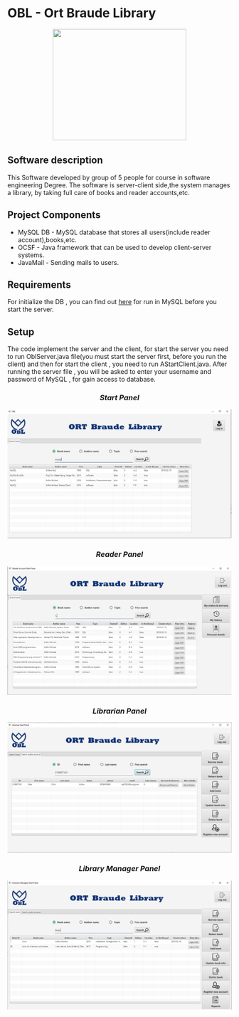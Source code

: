  # OBL - Ort Braude Library
 
<p align="center"><img src="https://github.com/ziper02/Ort-Braude-Library/blob/master/Projecton/icons/OBL_logo2.gif" height="250" width="300" /></p>
  
## Software description  
This Software developed by group of 5 people for course in software engineering Degree.
The software is server-client side,the system manages a library, by taking full care of books and reader accounts,etc.

## Project Components  
* MySQL DB - MySQL database that stores all users(include reader account),books,etc.  
* OCSF - Java framework that can be used to develop client-server systems. 
* JavaMail - Sending mails to users.

## Requirements
For initialize the DB , you can find out [here](https://github.com/ziper02/Ort-Braude-Library/blob/master/initDB.sql) for run in MySQL before you start the server.  

## Setup
The code implement the server and the client, for start the server you need to run OblServer.java file(you must start the server first, before you run the client) and then for start the client , you need to run AStartClient.java. 
After running the server file , you will be asked to enter your username and password of MySQL , for gain access to database.  

### _<p align="center"> Start Panel </p>_
![alt text](https://github.com/ziper02/Ort-Braude-Library/blob/master/images/init.JPG "Start Panel")

### _<p align="center"> Reader Panel </p>_
![alt text](https://github.com/ziper02/Ort-Braude-Library/blob/master/images/reader.JPG "Reader Panel")
  
### _<p align="center"> Librarian Panel</h3> </p>_  
![alt text](https://github.com/ziper02/Ort-Braude-Library/blob/master/images/lab.JPG "Librarian Panel")
  
### _<p align="center"> Library Manager Panel </p>_ 
![alt text](https://github.com/ziper02/Ort-Braude-Library/blob/master/images/manager.JPG "Library Manager Panel")

